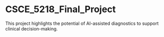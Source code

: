 # CSCE_5218_Final_Project
 This project highlights the potential of AI-assisted diagnostics to support clinical decision-making.
